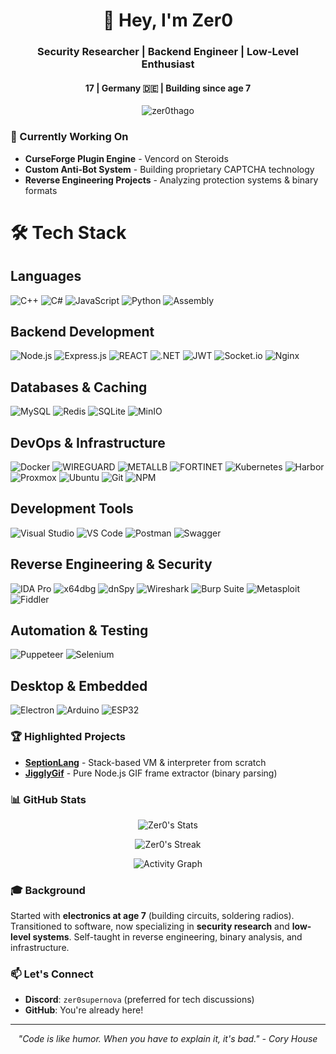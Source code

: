 <h1 align="center">👋 Hey, I'm Zer0</h1>
<h3 align="center">Security Researcher | Backend Engineer | Low-Level Enthusiast</h3>
<h4 align="center">17 | Germany 🇩🇪 | Building since age 7</h4>

<p align="center">
  <img src="https://komarev.com/ghpvc/?username=Zer0SuperNova&label=Profile%20views&color=0e75b6&style=flat" alt="zer0thago" />
</p>

### 🎯 Currently Working On
- **CurseForge Plugin Engine** - Vencord on Steroids
- **Custom Anti-Bot System** - Building proprietary CAPTCHA technology
- **Reverse Engineering Projects** - Analyzing protection systems & binary formats
# 🛠️ Tech Stack

## Languages
![C++](https://img.shields.io/badge/C++-00599C?style=for-the-badge&logo=cplusplus&logoColor=white)
![C#](https://img.shields.io/badge/C%23-239120?style=for-the-badge&logo=csharp&logoColor=white)
![JavaScript](https://img.shields.io/badge/JavaScript-F7DF1E?style=for-the-badge&logo=javascript&logoColor=black)
![Python](https://img.shields.io/badge/Python-3776AB?style=for-the-badge&logo=python&logoColor=white)
![Assembly](https://img.shields.io/badge/Assembly-000000?style=for-the-badge&logo=assemblyscript&logoColor=white)

## Backend Development
![Node.js](https://img.shields.io/badge/Node.js-339933?style=for-the-badge&logo=nodedotjs&logoColor=white)
![Express.js](https://img.shields.io/badge/Express.js-000000?style=for-the-badge&logo=express&logoColor=white)
![REACT](https://img.shields.io/badge/React-20232A?style=for-the-badge&logo=react&logoColor=61DAFB)
![.NET](https://img.shields.io/badge/.NET-512BD4?style=for-the-badge&logo=dotnet&logoColor=white)
![JWT](https://img.shields.io/badge/JWT-000000?style=for-the-badge&logo=jsonwebtokens&logoColor=white)
![Socket.io](https://img.shields.io/badge/Socket.io-010101?style=for-the-badge&logo=socketdotio&logoColor=white)
![Nginx](https://img.shields.io/badge/Nginx-009639?style=for-the-badge&logo=nginx&logoColor=white)

## Databases & Caching
![MySQL](https://img.shields.io/badge/MySQL-4479A1?style=for-the-badge&logo=mysql&logoColor=white)
![Redis](https://img.shields.io/badge/Redis-DC382D?style=for-the-badge&logo=redis&logoColor=white)
![SQLite](https://img.shields.io/badge/SQLite-003B57?style=for-the-badge&logo=sqlite&logoColor=white)
![MinIO](https://img.shields.io/badge/MinIO-C72E49?style=for-the-badge&logo=minio&logoColor=white)

## DevOps & Infrastructure
![Docker](https://img.shields.io/badge/Docker-2496ED?style=for-the-badge&logo=docker&logoColor=white)
![WIREGUARD](https://img.shields.io/badge/WireGuard-88171A?style=for-the-badge&logo=wireguard&logoColor=white)
![METALLB](https://img.shields.io/badge/MetalLB-3A89C9?style=for-the-badge&logo=metallb&logoColor=white)
![FORTINET](https://img.shields.io/badge/Fortinet-EE3124?style=for-the-badge&logo=fortinet&logoColor=white)
![Kubernetes](https://img.shields.io/badge/Kubernetes-326CE5?style=for-the-badge&logo=kubernetes&logoColor=white)
![Harbor](https://img.shields.io/badge/Harbor-60B932?style=for-the-badge&logo=harbor&logoColor=white)
![Proxmox](https://img.shields.io/badge/Proxmox-E57000?style=for-the-badge&logo=proxmox&logoColor=white)
![Ubuntu](https://img.shields.io/badge/Ubuntu-E95420?style=for-the-badge&logo=ubuntu&logoColor=white)
![Git](https://img.shields.io/badge/Git-F05032?style=for-the-badge&logo=git&logoColor=white)
![NPM](https://img.shields.io/badge/NPM-CB3837?style=for-the-badge&logo=npm&logoColor=white)


## Development Tools
![Visual Studio](https://img.shields.io/badge/Visual_Studio-5C2D91?style=for-the-badge&logo=visualstudio&logoColor=white)
![VS Code](https://img.shields.io/badge/VS_Code-007ACC?style=for-the-badge&logo=visualstudiocode&logoColor=white)
![Postman](https://img.shields.io/badge/Postman-FF6C37?style=for-the-badge&logo=postman&logoColor=white)
![Swagger](https://img.shields.io/badge/Swagger-85EA2D?style=for-the-badge&logo=swagger&logoColor=black)

## Reverse Engineering & Security
![IDA Pro](https://img.shields.io/badge/IDA_Pro-2C2D72?style=for-the-badge&logo=hex&logoColor=white)
![x64dbg](https://img.shields.io/badge/x64dbg-000000?style=for-the-badge&logo=&logoColor=white)
![dnSpy](https://img.shields.io/badge/dnSpy-1E1E1E?style=for-the-badge&logo=&logoColor=white)
![Wireshark](https://img.shields.io/badge/Wireshark-1679A7?style=for-the-badge&logo=wireshark&logoColor=white)
![Burp Suite](https://img.shields.io/badge/Burp_Suite-FF6633?style=for-the-badge&logo=burpsuite&logoColor=white)
![Metasploit](https://img.shields.io/badge/Metasploit-2596CD?style=for-the-badge&logo=metasploit&logoColor=white)
![Fiddler](https://img.shields.io/badge/Fiddler-5C9F2F?style=for-the-badge&logo=&logoColor=white)

## Automation & Testing
![Puppeteer](https://img.shields.io/badge/Puppeteer-40B5A4?style=for-the-badge&logo=puppeteer&logoColor=white)
![Selenium](https://img.shields.io/badge/Selenium-43B02A?style=for-the-badge&logo=selenium&logoColor=white)

## Desktop & Embedded
![Electron](https://img.shields.io/badge/Electron-47848F?style=for-the-badge&logo=electron&logoColor=white)
![Arduino](https://img.shields.io/badge/Arduino-00979D?style=for-the-badge&logo=arduino&logoColor=white)
![ESP32](https://img.shields.io/badge/ESP32-E7352C?style=for-the-badge&logo=espressif&logoColor=white)


### 🏆 Highlighted Projects
- **[SeptionLang](https://github.com/Zer0SuperNova/SeptionLang)** - Stack-based VM & interpreter from scratch
- **[JigglyGif](https://github.com/Zer0SuperNova/JigglyGif)** - Pure Node.js GIF frame extractor (binary parsing)

### 📊 GitHub Stats

<p align="center">
  <img src="https://github-readme-stats.vercel.app/api?username=Zer0SuperNova&show_icons=true&theme=radical&hide_border=true" alt="Zer0's Stats" />
</p>

<p align="center">
  <img src="https://github-readme-streak-stats.herokuapp.com/?user=Zer0SuperNova&theme=radical&hide_border=true" alt="Zer0's Streak" />
</p>

<p align="center">
  <img src="https://github-readme-activity-graph.vercel.app/graph?username=Zer0SuperNova&theme=redical&hide_border=true" alt="Activity Graph" />
</p>

### 🎓 Background
Started with **electronics at age 7** (building circuits, soldering radios). Transitioned to software, now specializing in **security research** and **low-level systems**. Self-taught in reverse engineering, binary analysis, and infrastructure.

### 📫 Let's Connect
- **Discord**: `zer0supernova` (preferred for tech discussions)
- **GitHub**: You're already here!

---

<p align="center">
  <i>"Code is like humor. When you have to explain it, it's bad." - Cory House</i>
</p>
